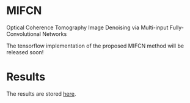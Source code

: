 # MIFCN
Optical Coherence Tomography Image Denoising via Multi-input Fully-Convolutional Networks

The tensorflow implementation of the proposed MIFCN method will be released soon!

# Results
The results are stored [here](https://github.com/ashkan-abbasi66/MIFCN_Results).
